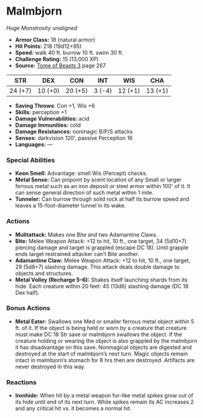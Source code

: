 # Malmbjorn

*Huge* *Monstrosity* *unaligned*

- **Armor Class:** 18 (natural armor)
- **Hit Points:** 218 (19d12+95)
- **Speed:** walk 40 ft. burrow 10 ft. swim 30 ft.
- **Challenge Rating:** 15 (13,000 XP)
- **Source:** [Tome of Beasts 3](https://koboldpress.com/kpstore/product/tome-of-beasts-3-for-5th-edition/) page 267

| STR | DEX | CON | INT | WIS | CHA |
| --- | --- | --- | --- | --- | --- |
| 24 (+7) | 10 (+0) | 20 (+5) | 3 (-4) | 12 (+1) | 13 (+1) |

- **Saving Throws**: Con +1, Wis +6
- **Skills:** perception +1
- **Damage Vulnerabilities:** acid
- **Damage Immunities:** cold 
- **Damage Resistances:** nonmagic B/P/S attacks
- **Senses:** darkvision 120', passive Perception 16
- **Languages:** —
### Special Abilities
- **Keen Smell:** Advantage: smell Wis (Percept) checks.
- **Metal Sense:** Can pinpoint by scent location of any Small or larger ferrous metal such as an iron deposit or steel armor within 100' of it. It can sense general direction of such metal within 1 mile.
- **Tunneler:** Can burrow through solid rock at half its burrow speed and leaves a 15-foot-diameter tunnel in its wake.
### Actions
- **Mulitattack:** Makes one Bite and two Adamantine Claws.
- **Bite:** Melee Weapon Attack: +12 to hit, 10 ft., one target, 34 (5d10+7) piercing damage and target is grappled (escape DC 18). Until grapple ends target restrained attacker can’t Bite another.
- **Adamantine Claw:** Melee Weapon Attack: +12 to hit, 10 ft., one target, 29 (5d8+7) slashing damage. This attack deals double damage to objects and structures.
- **Metal Volley (Recharge 5–6):** Shakes itself launching shards from its hide. Each creature within 20 feet: 45 (13d6) slashing damage (DC 18 Dex half).
### Bonus Actions
- **Metal Eater:** Swallows one Med or smaller ferrous metal object within 5 ft. of it. If the object is being held or worn by a creature that creature must make DC 18 Str save or malmbjorn swallows the object. If the creature holding or wearing the object is also grappled by the malmbjorn it has disadvantage on this save. Nonmagical objects are digested and destroyed at the start of malmbjorn’s next turn. Magic objects remain intact in malmbjorn’s stomach for 8 hrs then are destroyed. Artifacts are never destroyed in this way.
### Reactions
- **Ironhide:** When hit by a metal weapon fur-like metal spikes grow out of its hide until end of its next turn. While spikes remain its AC increases 2 and any critical hit vs. it becomes a normal hit.


